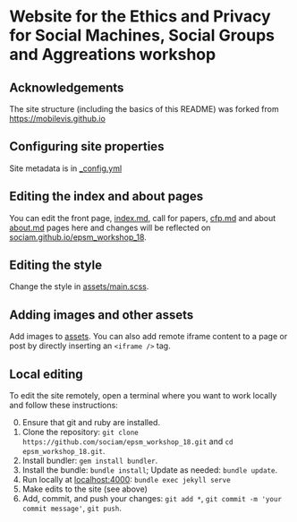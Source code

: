 # Website for the Ethics and Privacy for Social Machines, Social Groups and Aggreations workshop

## Acknowledgements
The site structure (including the basics of this README) was forked from https://mobilevis.github.io

## Configuring site properties

Site metadata is in [_config.yml](_config.yml)

## Editing the index and about pages

You can edit the front page, [index.md](index.md), call for papers, [cfp.md](cfp.md) and about [about.md](about.md) pages here and changes will be reflected on [sociam.github.io/epsm_workshop_18](https://sociam.github.io/epsm_workshop_18).

## Editing the style

Change the style in [assets/main.scss](assets/main.scss).

## Adding images and other assets

Add images to [assets](assets/). You can also add remote iframe content to a page or post by directly inserting an `<iframe />` tag.

## Local editing

To edit the site remotely, open a terminal where you want to work locally and follow these instructions:

0. Ensure that git and ruby are installed.
1. Clone the repository: `git clone https://github.com/sociam/epsm_workshop_18.git` and `cd epsm_workshop_18.git`.
2. Install bundler: `gem install bundler`.
3. Install the bundle: `bundle install`; Update as needed: `bundle update`.
4. Run locally at [localhost:4000](http://localhost:4000/): `bundle exec jekyll serve`
5. Make edits to the site (see above)
6. Add, commit, and push your changes: `git add *`, `git commit -m 'your commit message'`, `git push`.
